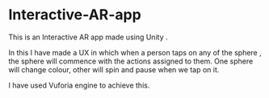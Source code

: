 # Interactive-AR-app
This is an Interactive AR app made using Unity .

In this I have made a UX in which when a person taps on any of the sphere , the sphere will commence with the actions assigned to them. One sphere will change colour, other will spin and pause when we tap on it.

I have used Vuforia engine to achieve this.



